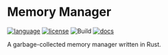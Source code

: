 # Memory Manager

[![language](https://img.shields.io/badge/language-Rust-red)](https://www.rust-lang.org/)
[![license](https://img.shields.io/badge/License-AGPL--v3.0-blueviolet)](https://www.gnu.org/licenses/agpl-3.0.html)
![Build](https://github.com/Krantz-XRF/memory-manager/workflows/Build/badge.svg)
[![docs](https://img.shields.io/badge/Doc-GitHub%20Pages-brightgreen)](https://krantz-xrf.github.io/memory-manager/)

A garbage-collected memory manager written in Rust.
